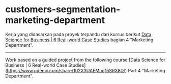 # customers-segmentation-marketing-department

Kerja yang didasarkan pada proyek terpandu dari kursus berikut [Data Science for Business | 6 Real-world Case Studies](https://www.udemy.com/share/102X3UAEMad15SRX8D/) bagian 4 "Marketing Department".

---

Work based on a guided project from the following course [Data Science for Business | 6 Real-world Case Studies] (https://www.udemy.com/share/102X3UAEMad15SRX8D/) Part 4 "Marketing Department".
